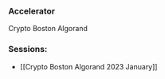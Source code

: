
### Accelerator
Crypto Boston Algorand
 
### Sessions: 
- [[Crypto Boston Algorand 2023 January]]


